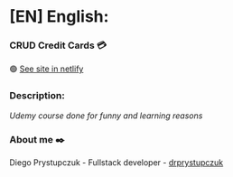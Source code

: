 # [EN] English:
### CRUD Credit Cards :credit_card:
:green_circle: [See site in netlify](https://app.netlify.com/sites/tarjetas-drprystupczuk/overview)

### Description: 
_Udemy course done for funny and learning reasons_


### About me ✒️
Diego Prystupczuk - Fullstack developer - [drprystupczuk](https://github.com/drprystupczuk)
